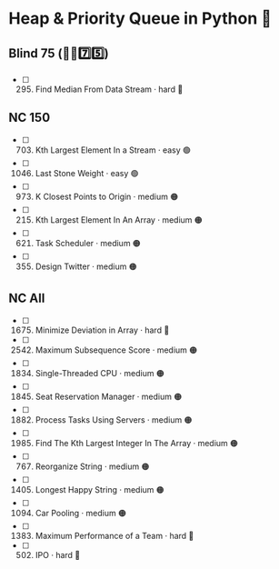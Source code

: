 # Heap & Priority Queue in Python 🐍

## Blind 75 (🧑‍🦯7️⃣5️⃣)
- [ ] 295. Find Median From Data Stream · hard 🔴

## NC 150
- [ ] 703. Kth Largest Element In a Stream · easy 🟢 
- [ ] 1046. Last Stone Weight · easy 🟢 
- [ ] 973. K Closest Points to Origin · medium 🟠
- [ ] 215. Kth Largest Element In An Array · medium 🟠
- [ ] 621. Task Scheduler · medium 🟠
- [ ] 355. Design Twitter · medium 🟠

## NC All
- [ ] 1675. Minimize Deviation in Array · hard 🔴
- [ ] 2542. Maximum Subsequence Score · medium 🟠
- [ ] 1834. Single-Threaded CPU · medium 🟠
- [ ] 1845. Seat Reservation Manager · medium 🟠
- [ ] 1882. Process Tasks Using Servers · medium 🟠
- [ ] 1985. Find The Kth Largest Integer In The Array · medium 🟠	
- [ ] 767. Reorganize String · medium 🟠
- [ ] 1405. Longest Happy String · medium 🟠
- [ ] 1094. Car Pooling · medium 🟠
- [ ] 1383. Maximum Performance of a Team · hard 🔴
- [ ] 502. IPO · hard 🔴